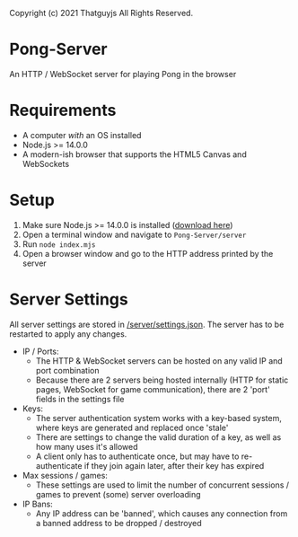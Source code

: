 Copyright (c) 2021 Thatguyjs All Rights Reserved.

# Pong-Server
An HTTP / WebSocket server for playing Pong in the browser

# Requirements
 - A computer *with* an OS installed
 - Node.js >= 14.0.0
 - A modern-ish browser that supports the HTML5 Canvas and WebSockets

# Setup
 1. Make sure Node.js >= 14.0.0 is installed ([download here](https://nodejs.org/en/download/current/))
 2. Open a terminal window and navigate to `Pong-Server/server`
 3. Run `node index.mjs`
 4. Open a browser window and go to the HTTP address printed by the server

# Server Settings
All server settings are stored in [/server/settings.json](/server/settings.json).
The server has to be restarted to apply any changes.
 - IP / Ports:
   - The HTTP & WebSocket servers can be hosted on any valid IP and port combination
   - Because there are 2 servers being hosted internally (HTTP for static pages, WebSocket for game communication), there are 2 'port' fields in the settings file
 - Keys:
   - The server authentication system works with a key-based system, where keys are generated and replaced once 'stale'
   - There are settings to change the valid duration of a key, as well as how many uses it's allowed
   - A client only has to authenticate once, but may have to re-authenticate if they join again later, after their key has expired
 - Max sessions / games:
   - These settings are used to limit the number of concurrent sessions / games to prevent (some) server overloading
 - IP Bans:
   - Any IP address can be 'banned', which causes any connection from a banned address to be dropped / destroyed
